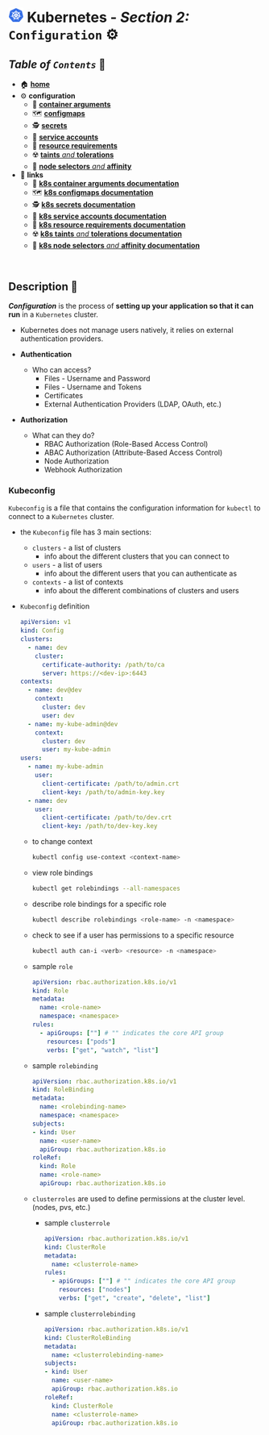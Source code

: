 # <img src="../00-resources/img/k8s.png" width="30px"> **Kubernetes** - ***Section 2:*** `Configuration` ⚙️

## ***Table*** *of* ***`Contents`*** 📜

* 🏠 [**home**](../README.md)
* ⚙️ **configuration**
  * 🔣 [**container arguments**](10-commands-and-arguments/README.md)
  * 🗺️ [**configmaps**](11-config-maps/README.md)
  * 🕵️ [**secrets**](12-secrets/README.md)
  * 💁 [**service accounts**](13-service-accounts/README.md)
  * 💾 [**resource requirements**](14-resource-requirements/README.md)
  * ☢️ [**taints** *and* **tolerations**](15-taints-and-tolerants/README.md)
  * 🔘 [**node selectors** *and* **affinity**](16-node-selectors-and-affinity/README.md)
* 🔗 **links**
  * 🔣 [**k8s container arguments documentation**](https://kubernetes.io/docs/tasks/inject-data-application/define-command-argument-container/)
  * 🗺️ [**k8s configmaps documentation**](https://kubernetes.io/docs/concepts/configuration/configmap/)
  * 🕵️ [**k8s secrets documentation**](https://kubernetes.io/docs/concepts/configuration/secret/)
  * 💁 [**k8s service accounts documentation**](https://kubernetes.io/docs/tasks/configure-pod-container/configure-service-account/)
  * 💾 [**k8s resource requirements documentation**](https://kubernetes.io/docs/concepts/configuration/manage-resources-containers/)
  * ☢️ [**k8s taints** *and* **tolerations documentation**](https://kubernetes.io/docs/concepts/scheduling-eviction/taint-and-toleration/)
  * 🔘 [**k8s node selectors** *and* **affinity documentation**](https://kubernetes.io/docs/concepts/scheduling-eviction/assign-pod-node/)

<br />

## **Description** 👀

***Configuration*** is the process of **setting up your application so that it can run** in a `Kubernetes` cluster.

* Kubernetes does not manage users natively, it relies on external authentication providers.

* **Authentication**
  * Who can access?
    * Files - Username and Password
    * Files - Username and Tokens
    * Certificates
    * External Authentication Providers (LDAP, OAuth, etc.)

* **Authorization**
  * What can they do?
    * RBAC Authorization (Role-Based Access Control)
    * ABAC Authorization (Attribute-Based Access Control)
    * Node Authorization
    * Webhook Authorization

### **Kubeconfig**

`Kubeconfig` is a file that contains the configuration information for `kubectl` to connect to a `Kubernetes` cluster.

* the `Kubeconfig` file has 3 main sections:

  * `clusters` - a list of clusters
    * info about the different clusters that you can connect to
  * `users` - a list of users
    * info about the different users that you can authenticate as
  * `contexts` - a list of contexts
    * info about the different combinations of clusters and users

* `Kubeconfig` definition

    ```yaml
    apiVersion: v1
    kind: Config
    clusters:
      - name: dev
        cluster:
          certificate-authority: /path/to/ca
          server: https://<dev-ip>:6443
    contexts:
      - name: dev@dev
        context:
          cluster: dev
          user: dev
      - name: my-kube-admin@dev
        context:
          cluster: dev
          user: my-kube-admin
    users:
      - name: my-kube-admin
        user:
          client-certificate: /path/to/admin.crt
          client-key: /path/to/admin-key.key
      - name: dev
        user:
          client-certificate: /path/to/dev.crt
          client-key: /path/to/dev-key.key
    ```

  * to change context

    ```bash
    kubectl config use-context <context-name> 
    ```

  * view role bindings

    ```bash
    kubectl get rolebindings --all-namespaces
    ```
  
  * describe role bindings for a specific role
  
    ```bash
    kubectl describe rolebindings <role-name> -n <namespace>
    ```

  * check to see if a user has permissions to a specific resource

    ```bash
    kubectl auth can-i <verb> <resource> -n <namespace>
    ```

  * sample `role`
  
    ```yaml
    apiVersion: rbac.authorization.k8s.io/v1
    kind: Role
    metadata:
      name: <role-name>
      namespace: <namespace>
    rules:
      - apiGroups: [""] # "" indicates the core API group
        resources: ["pods"]
        verbs: ["get", "watch", "list"]
    ```

  * sample `rolebinding`
  
    ```yaml
    apiVersion: rbac.authorization.k8s.io/v1
    kind: RoleBinding
    metadata:
      name: <rolebinding-name>
      namespace: <namespace>
    subjects:
    - kind: User
      name: <user-name>
      apiGroup: rbac.authorization.k8s.io
    roleRef:
      kind: Role
      name: <role-name>
      apiGroup: rbac.authorization.k8s.io
    ```

  * `clusterroles` are used to define permissions at the cluster level. (nodes, pvs, etc.)

    * sample `clusterrole`

      ```yaml
      apiVersion: rbac.authorization.k8s.io/v1
      kind: ClusterRole
      metadata:
        name: <clusterrole-name>
      rules:
        - apiGroups: [""] # "" indicates the core API group
          resources: ["nodes"]
          verbs: ["get", "create", "delete", "list"]
      ```

    * sample `clusterrolebinding`

      ```yaml
      apiVersion: rbac.authorization.k8s.io/v1
      kind: ClusterRoleBinding
      metadata:
        name: <clusterrolebinding-name>
      subjects:
      - kind: User
        name: <user-name>
        apiGroup: rbac.authorization.k8s.io
      roleRef:
        kind: ClusterRole
        name: <clusterrole-name>
        apiGroup: rbac.authorization.k8s.io
      ```
